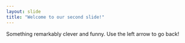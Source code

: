 ```yaml
---
layout: slide
title: "Welcome to our second slide!"
---
```

Something remarkably clever and funny.
Use the left arrow to go back!
